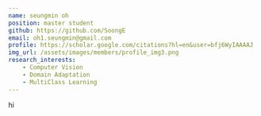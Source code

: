 ```yaml
---
name: seungmin oh
position: master student
github: https://github.com/SoongE
email: oh1.seungmin@gmail.com
profile: https://scholar.google.com/citations?hl=en&user=bfj6WyIAAAAJ
img_url: /assets/images/members/profile_img3.png
research_interests:
    - Computer Vision
    - Domain Adaptation
    - MultiClass Learning
---
```

hi